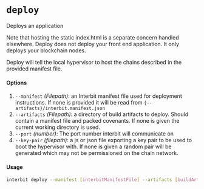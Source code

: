 # `deploy`

Deploys an application

Note that hosting the static index.html is a separate concern handled elsewhere. Deploy does not deploy your front end application. It only deploys your blockchain nodes.

Deploy will tell the local hypervisor to host the chains described in the provided manifest file.

#### Options

1. `--manifest` *(Filepath)*: an Interbit manifest file used for deployment instructions. If none is provided it will be read from `{--artifacts}/interbit.manifest.json`
1. `--artifacts` *(Filepath)*: a directory of build artifacts to deploy. Should contain a manifest file and packed covenants. If none is given the current working directory is used.
1. `--port` *(number)*: The port number interbit will communicate on
1. `--key-pair` *(filepath)*: a js or json file exporting a key pair to be used to boot the hypervisor with. If none is given a random pair will be generated which may not be permissioned on the chain network.


#### Usage

```bash
interbit deploy --manifest [interbitManifestFile] --artifacts [buildArtifactsLocation] --port 8888 --key-pair [pathToKeys]
```



